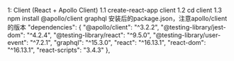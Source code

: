 1: Client (React + Apollo Client)
1.1 create-react-app client
1.2 cd client
1.3 npm install @apollo/client graphql
安装后的package.json，注意apollo/client的版本
  "dependencies": {
    "@apollo/client": "^3.2.2",
    "@testing-library/jest-dom": "^4.2.4",
    "@testing-library/react": "^9.5.0",
    "@testing-library/user-event": "^7.2.1",
    "graphql": "^15.3.0",
    "react": "^16.13.1",
    "react-dom": "^16.13.1",
    "react-scripts": "3.4.3"
  },
